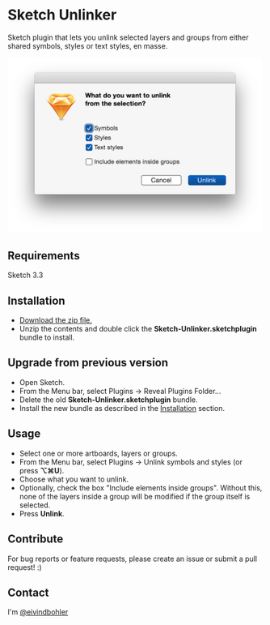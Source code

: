 # Sketch Unlinker

Sketch plugin that lets you unlink selected layers and groups from either shared symbols, styles or text styles, en masse.

![Example screenshot](https://github.com/eivindbohler/Sketch-Unlinker/blob/master/screenshot02.png)

## Requirements

Sketch 3.3

## Installation

* [Download the zip file.](https://github.com/eivindbohler/Sketch-Unlinker/archive/master.zip)
* Unzip the contents and double click the **Sketch-Unlinker.sketchplugin** bundle to install.

## Upgrade from previous version

* Open Sketch.
* From the Menu bar, select Plugins -> Reveal Plugins Folder...
* Delete the old **Sketch-Unlinker.sketchplugin** bundle.
* Install the new bundle as described in the [Installation](#installation) section.

## Usage

* Select one or more artboards, layers or groups.
* From the Menu bar, select Plugins -> Unlink symbols and styles (or press **⌥⌘U**).
* Choose what you want to unlink.
* Optionally, check the box "Include elements inside groups". Without this, none of the layers inside a group will be modified if the group itself is selected.
* Press **Unlink**.

## Contribute

For bug reports or feature requests, please create an issue or submit a pull request! :)

## Contact

I'm [@eivindbohler](https://twitter.com/eivindbohler)

